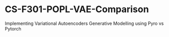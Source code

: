 # CS-F301-POPL-VAE-Comparison
Implementing Variational Autoencoders Generative Modelling using Pyro vs Pytorch
